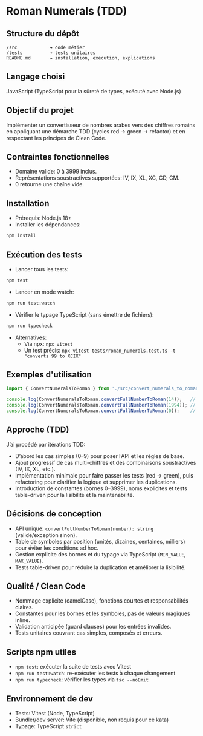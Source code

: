 # Roman Numerals (TDD)

## Structure du dépôt

```
/src            → code métier
/tests          → tests unitaires
README.md       → installation, exécution, explications
```

## Langage choisi

JavaScript (TypeScript pour la sûreté de types, exécuté avec Node.js)

## Objectif du projet

Implémenter un convertisseur de nombres arabes vers des chiffres romains en appliquant une démarche TDD (cycles red → green → refactor) et en respectant les principes de Clean Code.

## Contraintes fonctionnelles

- Domaine valide: 0 à 3999 inclus.
- Représentations soustractives supportées: IV, IX, XL, XC, CD, CM.
- 0 retourne une chaîne vide.

## Installation

- Prérequis: Node.js 18+
- Installer les dépendances:

```bash
npm install
```

## Exécution des tests

- Lancer tous les tests:

```bash
npm test
```

- Lancer en mode watch:

```bash
npm run test:watch
```

- Vérifier le typage TypeScript (sans émettre de fichiers):

```bash
npm run typecheck
```

- Alternatives:
  - Via npx: `npx vitest`
  - Un test précis: `npx vitest tests/roman_numerals.test.ts -t "converts 99 to XCIX"`

## Exemples d'utilisation

```ts
import { ConvertNumeralsToRoman } from './src/convert_numerals_to_roman';

console.log(ConvertNumeralsToRoman.convertFullNumberToRoman(14));   // "XIV"
console.log(ConvertNumeralsToRoman.convertFullNumberToRoman(1994)); // "MCMXCIV"
console.log(ConvertNumeralsToRoman.convertFullNumberToRoman(0));    // ""
```

## Approche (TDD)

J’ai procédé par itérations TDD:
- D’abord les cas simples (0–9) pour poser l’API et les règles de base.
- Ajout progressif de cas multi-chiffres et des combinaisons soustractives (IV, IX, XL, etc.).
- Implémentation minimale pour faire passer les tests (red → green), puis refactoring pour clarifier la logique et supprimer les duplications.
- Introduction de constantes (bornes 0–3999), noms explicites et tests table-driven pour la lisibilité et la maintenabilité.

## Décisions de conception

- API unique: `convertFullNumberToRoman(number): string` (valide/exception sinon).
- Table de symboles par position (unités, dizaines, centaines, milliers) pour éviter les conditions ad hoc.
- Gestion explicite des bornes et du typage via TypeScript (`MIN_VALUE`, `MAX_VALUE`).
- Tests table-driven pour réduire la duplication et améliorer la lisibilité.

## Qualité / Clean Code

- Nommage explicite (camelCase), fonctions courtes et responsabilités claires.
- Constantes pour les bornes et les symboles, pas de valeurs magiques inline.
- Validation anticipée (guard clauses) pour les entrées invalides.
- Tests unitaires couvrant cas simples, composés et erreurs.

## Scripts npm utiles

- `npm test`: exécuter la suite de tests avec Vitest
- `npm run test:watch`: re-exécuter les tests à chaque changement
- `npm run typecheck`: vérifier les types via `tsc --noEmit`

## Environnement de dev

- Tests: Vitest (Node, TypeScript)
- Bundler/dev server: Vite (disponible, non requis pour ce kata)
- Typage: TypeScript `strict`
